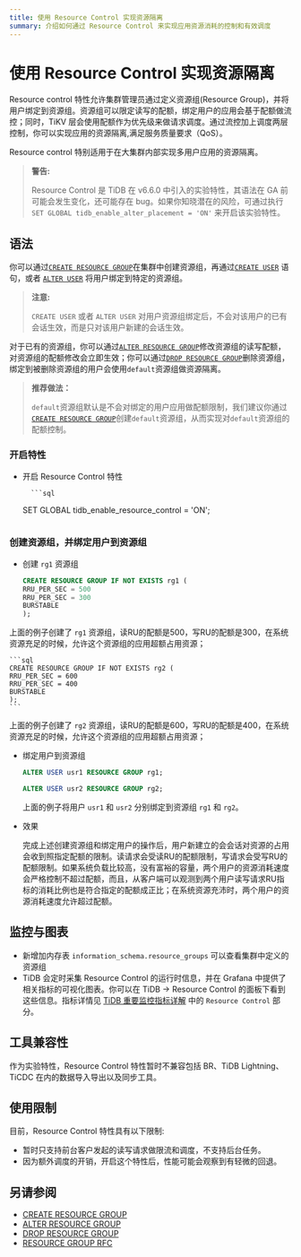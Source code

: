 ```yaml
---
title: 使用 Resource Control 实现资源隔离
summary: 介绍如何通过 Resource Control 来实现应用资源消耗的控制和有效调度
---
```


# 使用 Resource Control 实现资源隔离

Resource control 特性允许集群管理员通过定义资源组(Resource Group)，并将用户绑定到资源组。资源组可以限定读写的配额，绑定用户的应用会基于配额做流控；同时，TiKV 层会使用配额作为优先级来做请求调度。通过流控加上调度两层控制，你可以实现应用的资源隔离,满足服务质量要求（QoS）。

Resource control 特别适用于在大集群内部实现多用户应用的资源隔离。

> **警告:**
>
> Resource Control 是 TiDB 在 v6.6.0 中引入的实验特性，其语法在 GA 前可能会发生变化，还可能存在 bug。如果你知晓潜在的风险，可通过执行 `SET GLOBAL tidb_enable_alter_placement = 'ON'` 来开启该实验特性。

## 语法

你可以通过[`CREATE RESOURCE GROUP`](/sql-statements/sql-statement-create-resource-group.md)在集群中创建资源组，再通过[`CREATE USER`](/sql-statements/sql-statement-create-user.md) 语句，或者 [`ALTER USER`](/sql-statements/sql-statement-alter-user.md) 将用户绑定到特定的资源组。

> **注意:**
> 
> `CREATE USER` 或者 `ALTER USER` 对用户资源组绑定后，不会对该用户的已有会话生效，而是只对该用户新建的会话生效。

对于已有的资源组，你可以通过[`ALTER RESOURCE GROUP`](/sql-statements/sql-statement-alter-resource-group.md)修改资源组的读写配额，对资源组的配额修改会立即生效；你可以通过[`DROP RESOURCE GROUP`](/sql-statements/sql-statement-drop-resource-group.md)删除资源组，绑定到被删除资源组的用户会使用`default`资源组做资源隔离。

> **推荐做法：**
> 
> `default`资源组默认是不会对绑定的用户应用做配额限制，我们建议你通过[`CREATE RESOURCE GROUP`](/sql-statements/sql-statement-create-resource-group.md)创建`default`资源组，从而实现对`default`资源组的配额控制。

### 开启特性

- 开启 Resource Control 特性

        ```sql
    SET GLOBAL tidb_enable_resource_control = 'ON';
    ```

### 创建资源组，并绑定用户到资源组

- 创建 `rg1` 资源组

    ```sql
    CREATE RESOURCE GROUP IF NOT EXISTS rg1 (
    RRU_PER_SEC = 500
    RRU_PER_SEC = 300
    BURSTABLE
    );
    ```

上面的例子创建了 `rg1` 资源组，读RU的配额是500，写RU的配额是300，在系统资源充足的时候，允许这个资源组的应用超额占用资源；

    ```sql
    CREATE RESOURCE GROUP IF NOT EXISTS rg2 (
    RRU_PER_SEC = 600
    RRU_PER_SEC = 400
    BURSTABLE
    );
    ```

上面的例子创建了 `rg2` 资源组，读RU的配额是600，写RU的配额是400，在系统资源充足的时候，允许这个资源组的应用超额占用资源；
   
- 绑定用户到资源组

    ```sql
    ALTER USER usr1 RESOURCE GROUP rg1;
    ```

    ```sql
    ALTER USER usr2 RESOURCE GROUP rg2;
    ```

    上面的例子将用户 `usr1` 和 `usr2` 分别绑定到资源组 `rg1` 和 `rg2`。

- 效果

  完成上述创建资源组和绑定用户的操作后，用户新建立的会会话对资源的占用会收到照指定配额的限制。读请求会受读RU的配额限制，写请求会受写RU的配额限制。如果系统负载比较高，没有富裕的容量，两个用户的资源消耗速度会严格控制不超过配额，而且，从客户端可以观测到两个用户读写请求RU指标的消耗比例也是符合指定的配额成正比；在系统资源充沛时，两个用户的资源消耗速度允许超过配额。

## 监控与图表

* 新增加内存表 `information_schema.resource_groups` 可以查看集群中定义的资源组
* TiDB 会定时采集 Resource Control 的运行时信息，并在 Grafana 中提供了相关指标的可视化图表。你可以在 TiDB -> Resource Control 的面板下看到这些信息。指标详情见 [TiDB 重要监控指标详解](/grafana-tidb-dashboard.md) 中的 `Resource Control` 部分。

## 工具兼容性

作为实验特性，Resource Control 特性暂时不兼容包括 BR、TiDB Lightning、TiCDC 在内的数据导入导出以及同步工具。

## 使用限制

目前，Resource Control 特性具有以下限制:

* 暂时只支持前台客户发起的读写请求做限流和调度，不支持后台任务。
* 因为额外调度的开销，开启这个特性后，性能可能会观察到有轻微的回退。

## 另请参阅

* [CREATE RESOURCE GROUP](/sql-statements/sql-statement-create-resource-group.md)
* [ALTER RESOURCE GROUP](/sql-statements/sql-statement-alter-resource-group.md)
* [DROP RESOURCE GROUP](/sql-statements/sql-statement-drop-resource-group.md)
* [RESOURCE GROUP RFC](https://docs.google.com/document/d/1sV5EVv8Cdpc6aBCDihc2akpE0iuantPf/)
